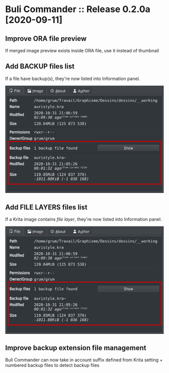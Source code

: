 # Buli Commander :: Release 0.2.0a [2020-09-11]


## Improve ORA file preview

If merged image preview exists inside ORA file, use it instead of thumbnail


## Add BACKUP files list

If a file have backup(s), they're now listed into Information panel.

![Backup files](https://github.com/Grum999/BuliCommander/raw/master/screenshots/r0-2-0a_infopanel_backups.png)


## Add FILE LAYERS files list

If a Krita image contains *file layer*, they're now listed into Information panel.

![Backup files](https://github.com/Grum999/BuliCommander/raw/master/screenshots/r0-2-0a_infopanel_backups.png)


## Improve backup extension file management

Buli Commander can now take in account suffix defined from Krita setting + numbered backup files to detect backup files


